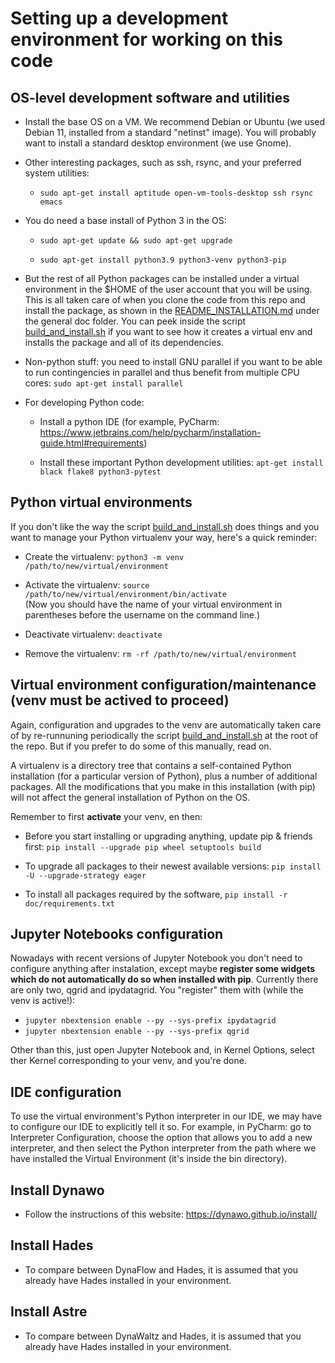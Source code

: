 
# Setting up a development environment for working on this code

## OS-level development software and utilities

- Install the base OS on a VM. We recommend Debian or Ubuntu (we used Debian
  11, installed from a standard "netinst" image). You will probably
  want to install a standard desktop environment (we use Gnome).
  
- Other interesting packages, such as ssh, rsync, and your preferred
  system utilities:
    - `sudo apt-get install aptitude open-vm-tools-desktop ssh rsync emacs`

- You do need a base install of Python 3 in the OS:
	- `sudo apt-get update && sudo apt-get upgrade`

	- `sudo apt-get install python3.9 python3-venv python3-pip`

- But the rest of all Python packages can be installed under a virtual
  environment in the $HOME of the user account that you will be
  using. This is all taken care of when you clone the code from this
  repo and install the package, as shown in the
  [README_INSTALLATION.md](/src/dynawo_validation/doc/README_INSTALLATION.md)
  under the general doc folder. You can peek inside the script
  [build_and_install.sh](/build_and_install.sh) if you want to see how
  it creates a virtual env and installs the package and all of its
  dependencies.


- Non-python stuff: you need to install GNU parallel if you want to be
  able to run contingencies in parallel and thus benefit from multiple
  CPU cores: `sudo apt-get install parallel`


- For developing Python code:

	- Install a python IDE (for example, PyCharm:
      https://www.jetbrains.com/help/pycharm/installation-guide.html#requirements)

	- Install these important Python development utilities: `apt-get
        install black flake8 python3-pytest`



## Python virtual environments

If you don't like the way the script
[build_and_install.sh](/build_and_install.sh) does things and you want
to manage your Python virtualenv your way, here's a quick reminder:

- Create the virtualenv: `python3 -m venv /path/to/new/virtual/environment`

- Activate the virtualenv: `source /path/to/new/virtual/environment/bin/activate`  
  (Now you should have the name of your virtual environment in
  parentheses before the username on the command line.)

- Deactivate virtualenv: `deactivate`

- Remove the virtualenv: `rm -rf /path/to/new/virtual/environment`



## Virtual environment configuration/maintenance (venv must be actived to proceed)

Again, configuration and upgrades to the venv are automatically taken
care of by re-runnuning periodically the script
[build_and_install.sh](/build_and_install.sh) at the root of the
repo. But if you prefer to do some of this manually, read on.

A virtualenv is a directory tree that contains a self-contained Python
installation (for a particular version of Python), plus a number of
additional packages. All the modifications that you make in this
installation (with pip) will not affect the general installation of
Python on the OS.

Remember to first **activate** your venv, en then:

- Before you start installing or upgrading anything, update pip &
  friends first: `pip install --upgrade pip wheel setuptools build`

- To upgrade all packages to their newest available versions: `pip
    install -U --upgrade-strategy eager`

- To install all packages required by the software, `pip install -r
    doc/requirements.txt`


## Jupyter Notebooks configuration

Nowadays with recent versions of Jupyter Notebook you don't need to
configure anything after instalation, except maybe **register some
widgets which do not automatically do so when installed with
pip**. Currently there are only two, qgrid and ipydatagrid. You
"register" them with (while the venv is active!):
  * `jupyter nbextension enable --py --sys-prefix ipydatagrid`
  * `jupyter nbextension enable --py --sys-prefix qgrid`


Other than this, just open Jupyter Notebook and, in Kernel Options,
select ther Kernel corresponding to your venv, and you're done.



## IDE configuration
	
To use the virtual environment's Python interpreter in our IDE, we may
have to configure our IDE to explicitly tell it so.  For example, in
PyCharm: go to Interpreter Configuration, choose the option that
allows you to add a new interpreter, and then select the Python
interpreter from the path where we have installed the Virtual
Environment (it's inside the bin directory).


## Install Dynawo

- Follow the instructions of this website: https://dynawo.github.io/install/


## Install Hades

- To compare between DynaFlow and Hades, it is assumed that you
  already have Hades installed in your environment.

## Install Astre

- To compare between DynaWaltz and Hades, it is assumed that you
  already have Hades installed in your environment.


